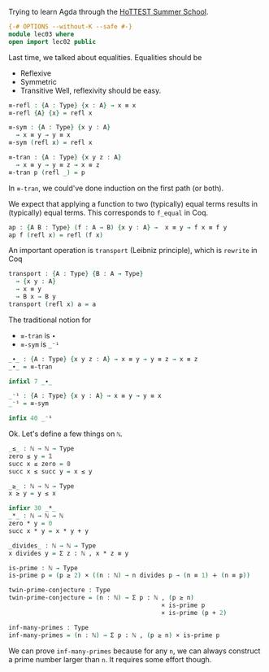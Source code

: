 Trying to learn Agda through the [HoTTEST Summer School](https://github.com/martinescardo/HoTTEST-Summer-School).

```agda
{-# OPTIONS --without-K --safe #-}
module lec03 where
open import lec02 public
```

Last time, we talked about equalities. Equalities should be
- Reflexive
- Symmetric
- Transitive
Well, reflexivity should be easy.
```agda
≡-refl : {A : Type} {x : A} → x ≡ x
≡-refl {A} {x} = refl x

≡-sym : {A : Type} {x y : A}
  → x ≡ y → y ≡ x
≡-sym (refl x) = refl x

≡-tran : {A : Type} {x y z : A}
  → x ≡ y → y ≡ z → x ≡ z
≡-tran p (refl _) = p
```
In `≡-tran`, we could've done induction on the first path (or both).

We expect that applying a function to two (typically) equal terms results in (typically) equal terms. This corresponds to `f_equal` in Coq.
```agda
ap : {A B : Type} (f : A → B) {x y : A} →  x ≡ y → f x ≡ f y
ap f (refl x) = refl (f x)
```

An important operation is `transport` (Leibniz principle), which is `rewrite` in Coq
```agda
transport : {A : Type} {B : A → Type}
  → {x y : A}
  → x ≡ y
  → B x → B y
transport (refl x) a = a
```

The traditional notion for
- `≡-tran` is `∙`
- `≡-sym` is `_⁻¹`
```agda
_∙_ : {A : Type} {x y z : A} → x ≡ y → y ≡ z → x ≡ z
_∙_ = ≡-tran

infixl 7 _∙_

_⁻¹ : {A : Type} {x y : A} → x ≡ y → y ≡ x
_⁻¹ = ≡-sym

infix 40 _⁻¹
```

Ok. Let's define a few things on `ℕ`.
```agda
_≤_ : ℕ → ℕ → Type
zero ≤ y = 𝟙
succ x ≤ zero = 𝟘
succ x ≤ succ y = x ≤ y

_≥_ : ℕ → ℕ → Type
x ≥ y = y ≤ x

infixr 30 _*_
_*_ : ℕ → ℕ → ℕ
zero * y = 0
succ x * y = x * y + y

_divides_ : ℕ → ℕ → Type
x divides y = Σ z ꞉ ℕ , x * z ≡ y

is-prime : ℕ → Type
is-prime p = (p ≥ 2) × ((n : ℕ) → n divides p → (n ≡ 1) ∔ (n ≡ p))

twin-prime-conjecture : Type
twin-prime-conjecture = (n : ℕ) → Σ p ꞉ ℕ , (p ≥ n)
                                          × is-prime p
                                          × is-prime (p + 2)

inf-many-primes : Type
inf-many-primes = (n : ℕ) → Σ p ꞉ ℕ , (p ≥ n) × is-prime p
```
We can prove `inf-many-primes` because for any `n`, we can always construct a prime number larger than `n`. It requires some effort though.
